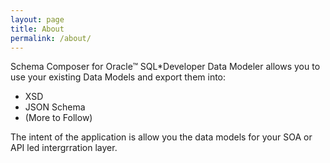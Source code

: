 ```yaml
---
layout: page
title: About
permalink: /about/
---
```


Schema Composer for Oracle&trade; SQL*Developer Data Modeler allows you to use your existing Data Models and export them into:
- XSD
- JSON Schema
- (More to Follow)

The intent of the application is allow you the data models for your SOA or API led intergrration layer.


